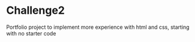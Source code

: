 # Challenge2
Portfolio project to implement more experience with html and css, starting with no starter code
